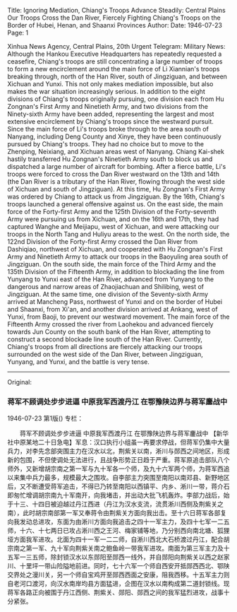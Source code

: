 Title: Ignoring Mediation, Chiang's Troops Advance Steadily: Central Plains Our Troops Cross the Dan River, Fiercely Fighting Chiang's Troops on the Border of Hubei, Henan, and Shaanxi Provinces
Author:
Date: 1946-07-23
Page: 1

Xinhua News Agency, Central Plains, 20th Urgent Telegram: Military News: Although the Hankou Executive Headquarters has repeatedly requested a ceasefire, Chiang's troops are still concentrating a large number of troops to form a new encirclement around the main force of Li Xiannian's troops breaking through, north of the Han River, south of Jingziguan, and between Xichuan and Yunxi. This not only makes mediation impossible, but also makes the war situation increasingly serious. In addition to the eight divisions of Chiang's troops originally pursuing, one division each from Hu Zongnan's First Army and Ninetieth Army, and two divisions from the Ninety-sixth Army have been added, representing the largest and most extensive encirclement by Chiang's troops since the westward pursuit. Since the main force of Li's troops broke through to the area south of Nanyang, including Deng County and Xinye, they have been continuously pursued by Chiang's troops. They had no choice but to move to the Zhenping, Neixiang, and Xichuan areas west of Nanyang. Chiang Kai-shek hastily transferred Hu Zongnan's Ninetieth Army south to block us and dispatched a large number of aircraft for bombing. After a fierce battle, Li's troops were forced to cross the Dan River westward on the 13th and 14th (the Dan River is a tributary of the Han River, flowing through the west side of Xichuan and south of Jingziguan). At this time, Hu Zongnan's First Army was ordered by Chiang to attack us from Jingziguan. By the 16th, Chiang's troops launched a general offensive against us. On the east side, the main force of the Forty-first Army and the 125th Division of the Forty-seventh Army were pursuing us from Xichuan, and on the 16th and 17th, they had captured Wanghe and Meijiapu, west of Xichuan, and were attacking our troops in the North Tang and Huliyu areas to the west. On the north side, the 122nd Division of the Forty-first Army crossed the Dan River from Dashiqiao, northwest of Xichuan, and cooperated with Hu Zongnan's First Army and Ninetieth Army to attack our troops in the Baoyuling area south of Jingziguan. On the south side, the main force of the Third Army and the 135th Division of the Fifteenth Army, in addition to blockading the line from Yunyang to Yunxi east of the Han River, advanced from Yunyang to the dangerous and narrow areas of Zhaojiachuan and Shilibing, west of Jingziguan. At the same time, one division of the Seventy-sixth Army arrived at Mancheng Pass, northwest of Yunxi and on the border of Hubei and Shaanxi, from Xi'an, and another division arrived at Ankang, west of Yunxi, from Baoji, to prevent our westward movement. The main force of the Fifteenth Army crossed the river from Laohekou and advanced fiercely towards Jun County on the south bank of the Han River, attempting to construct a second blockade line south of the Han River. Currently, Chiang's troops from all directions are fiercely attacking our troops surrounded on the west side of the Dan River, between Jingziguan, Yunyang, and Yunxi, and the battle is very tense.



<hr /> 

Original: 


### 蒋军不顾调处步步进逼  中原我军西渡丹江  在鄂豫陕边界与蒋军鏖战中

1946-07-23
第1版()
专栏：

　　蒋军不顾调处步步进逼
    中原我军西渡丹江
            在鄂豫陕边界与蒋军鏖战中
    【新华社中原某地二十日急电】军息：汉口执行小组虽一再要求停战，但蒋军仍集中大量兵力，对李先念部突围主力在汉水以北，荆紫关以南，淅川与郧西之间地区，形成新的包围，不但使调处无法进行，且战争形势正日趋于严重。蒋军原追击部队八个师外，又新增胡宗南之第一军与九十军各一个师，及九十六军两个师，为蒋军西追以来集中兵力最多，规模最大之围攻。自李部主力突围至南阳以南邓县、新野地区后，又不断遭受蒋军追击，不得已乃转至南阳以西镇平、内乡、淅川一带，蒋介石即匆忙增调胡宗南九十军南开，向我堵击，并出动大批飞机轰炸。李部力战后，始于十三、十四日被迫越过丹江西进（丹江为汉水支流，流贯淅川西侧及荆紫关之南），此时胡宗南部第一军又奉蒋令由荆紫关方面向我出击。至十六日蒋军各部复向我发动总进攻，东面为由淅川方面向我追击之四十一军主力，及四十七军一二五师，十六、十七两日已攻占淅川西之王河、梅家铺等地，乃分别西向南北塘、狐狸垭方面我军进攻。北面为四十一军一二二师，自淅川西北大石桥渡过丹江，配合胡宗南之第一军、九十军向荆紫关南之鲍鱼岭一带我军进攻。南面为第三军主力及十五军一三五师，除封锁汉水以东郧阳至郧西一线外，并自郧阳向荆紫关以西之赵家川、十里坪一带山险隘地前进。同时，七十六军一个师自西安开抵郧西西北、鄂陕交界处之漫川关，另一个师自宝鸡开至郧西西面之安康，阻我西移。十五军主力则自老河口渡河，向汉水南岸均县方面猛进，企图在汉水以南构成第二道封锁线。现蒋军各路正向被围于丹江西侧、荆紫关、郧阳、郧西之间的我军猛烈进攻，战事十分紧张。
